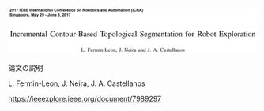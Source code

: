 ![論文](https://github.com/soraKING44/survey_paper/blob/images/map_segmentation/Incremental%20Contour-Based%20Topological%20Segmentation%20for%20Robot%20Exploration.png)

論文の説明

L. Fermin-Leon, J. Neira, J. A. Castellanos

https://ieeexplore.ieee.org/document/7989297
